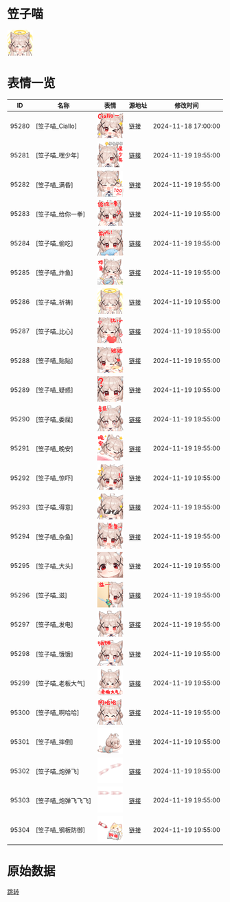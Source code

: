 # 笠子喵

<img src="./cover.png" height="60" alt="cover" />

# 表情一览

|ID|名称|表情|源地址|修改时间|
|----|----|----|----|----|
|95280|[笠子喵_Ciallo]|<img src="./pic/095280_%5B笠子喵_Ciallo%5D.png" height="60" alt="Ciallo"/>|[链接](https://i0.hdslb.com/bfs/garb/1d07b65905ed56ef41ff220037cf91b9bcf7326b.png)|2024-11-18 17:00:00|
|95281|[笠子喵_嘿少年]|<img src="./pic/095281_%5B笠子喵_嘿少年%5D.png" height="60" alt="嘿少年"/>|[链接](https://i0.hdslb.com/bfs/garb/49dc124a819c0c603a9005257928f44e2c47937d.png)|2024-11-19 19:55:00|
|95282|[笠子喵_满昏]|<img src="./pic/095282_%5B笠子喵_满昏%5D.png" height="60" alt="满昏"/>|[链接](https://i0.hdslb.com/bfs/garb/f077a733a99ac7b550fc0093b810b9eedb9bccc6.png)|2024-11-19 19:55:00|
|95283|[笠子喵_给你一拳]|<img src="./pic/095283_%5B笠子喵_给你一拳%5D.png" height="60" alt="给你一拳"/>|[链接](https://i0.hdslb.com/bfs/garb/68bd4a1b5719db332d4ba1811dd3c5675dcebc51.png)|2024-11-19 19:55:00|
|95284|[笠子喵_偷吃]|<img src="./pic/095284_%5B笠子喵_偷吃%5D.png" height="60" alt="偷吃"/>|[链接](https://i0.hdslb.com/bfs/garb/393297704f9a13e6ccb5ff60aae1b1557aa67e62.png)|2024-11-19 19:55:00|
|95285|[笠子喵_炸鱼]|<img src="./pic/095285_%5B笠子喵_炸鱼%5D.png" height="60" alt="炸鱼"/>|[链接](https://i0.hdslb.com/bfs/garb/d0006b7fe429fdd5004892291437dd9194304036.png)|2024-11-19 19:55:00|
|95286|[笠子喵_祈祷]|<img src="./pic/095286_%5B笠子喵_祈祷%5D.png" height="60" alt="祈祷"/>|[链接](https://i0.hdslb.com/bfs/garb/5f4a8b7973eab88124eb35b65d520f3f844c0512.png)|2024-11-19 19:55:00|
|95287|[笠子喵_比心]|<img src="./pic/095287_%5B笠子喵_比心%5D.png" height="60" alt="比心"/>|[链接](https://i0.hdslb.com/bfs/garb/f1e746984f563f47fda36b06b17f47b788fbb226.png)|2024-11-19 19:55:00|
|95288|[笠子喵_贴贴]|<img src="./pic/095288_%5B笠子喵_贴贴%5D.png" height="60" alt="贴贴"/>|[链接](https://i0.hdslb.com/bfs/garb/9881f7124c25aec5f12916b3b6171452eda3b635.png)|2024-11-19 19:55:00|
|95289|[笠子喵_疑惑]|<img src="./pic/095289_%5B笠子喵_疑惑%5D.png" height="60" alt="疑惑"/>|[链接](https://i0.hdslb.com/bfs/garb/cb00ebf8c5610a1ff35f495a93f4daf16a88d68a.png)|2024-11-19 19:55:00|
|95290|[笠子喵_委屈]|<img src="./pic/095290_%5B笠子喵_委屈%5D.png" height="60" alt="委屈"/>|[链接](https://i0.hdslb.com/bfs/garb/634a7cb2ea7079d0f63b16bd358b9f695f6e9402.png)|2024-11-19 19:55:00|
|95291|[笠子喵_晚安]|<img src="./pic/095291_%5B笠子喵_晚安%5D.png" height="60" alt="晚安"/>|[链接](https://i0.hdslb.com/bfs/garb/d2d2909abdc0e5aefb12012ecf7c31941a3b5c83.png)|2024-11-19 19:55:00|
|95292|[笠子喵_惊吓]|<img src="./pic/095292_%5B笠子喵_惊吓%5D.png" height="60" alt="惊吓"/>|[链接](https://i0.hdslb.com/bfs/garb/7b36cb4e264b453742d1420c51f017020725a4d3.png)|2024-11-19 19:55:00|
|95293|[笠子喵_得意]|<img src="./pic/095293_%5B笠子喵_得意%5D.png" height="60" alt="得意"/>|[链接](https://i0.hdslb.com/bfs/garb/4afccf01cc37a478d0c38e4bfcc76dced493de82.png)|2024-11-19 19:55:00|
|95294|[笠子喵_杂鱼]|<img src="./pic/095294_%5B笠子喵_杂鱼%5D.png" height="60" alt="杂鱼"/>|[链接](https://i0.hdslb.com/bfs/garb/213239ce92615bc49dfe925da33003d304e3bc08.png)|2024-11-19 19:55:00|
|95295|[笠子喵_大头]|<img src="./pic/095295_%5B笠子喵_大头%5D.png" height="60" alt="大头"/>|[链接](https://i0.hdslb.com/bfs/garb/872143b2e9b563bc780237afdef064b906fe7fdb.png)|2024-11-19 19:55:00|
|95296|[笠子喵_滋]|<img src="./pic/095296_%5B笠子喵_滋%5D.png" height="60" alt="滋"/>|[链接](https://i0.hdslb.com/bfs/garb/44cd542ea33401118fad2267384f6f2eba6fb231.png)|2024-11-19 19:55:00|
|95297|[笠子喵_发电]|<img src="./pic/095297_%5B笠子喵_发电%5D.png" height="60" alt="发电"/>|[链接](https://i0.hdslb.com/bfs/garb/d4acdc286ec71ebb52f0b7a87cd647dcdcfffe4a.png)|2024-11-19 19:55:00|
|95298|[笠子喵_饿饿]|<img src="./pic/095298_%5B笠子喵_饿饿%5D.png" height="60" alt="饿饿"/>|[链接](https://i0.hdslb.com/bfs/garb/82be6b64c33ba7721f6ffdce51e6b2876b97f24e.png)|2024-11-19 19:55:00|
|95299|[笠子喵_老板大气]|<img src="./pic/095299_%5B笠子喵_老板大气%5D.png" height="60" alt="老板大气"/>|[链接](https://i0.hdslb.com/bfs/garb/753ef2af697293453c4b6111ec5eafe7c8c66735.png)|2024-11-19 19:55:00|
|95300|[笠子喵_啊哈哈]|<img src="./pic/095300_%5B笠子喵_啊哈哈%5D.png" height="60" alt="啊哈哈"/>|[链接](https://i0.hdslb.com/bfs/garb/8d37ca839ba94e17084db27bc85a3587a46ff128.png)|2024-11-19 19:55:00|
|95301|[笠子喵_摔倒]|<img src="./pic/095301_%5B笠子喵_摔倒%5D.png" height="60" alt="摔倒"/>|[链接](https://i0.hdslb.com/bfs/garb/6355d09b11c26fc39c95d1b3c5ac08b1a89915e0.png)|2024-11-19 19:55:00|
|95302|[笠子喵_炮弹飞]|<img src="./pic/095302_%5B笠子喵_炮弹飞%5D.png" height="60" alt="炮弹飞"/>|[链接](https://i0.hdslb.com/bfs/garb/7696580dbe1569d76aee66ce67e75bd11f7bf7ae.png)|2024-11-19 19:55:00|
|95303|[笠子喵_炮弹飞飞飞]|<img src="./pic/095303_%5B笠子喵_炮弹飞飞飞%5D.png" height="60" alt="炮弹飞飞飞"/>|[链接](https://i0.hdslb.com/bfs/garb/58a377c2a0f967b653ddf80ba16552f48d398999.png)|2024-11-19 19:55:00|
|95304|[笠子喵_钢板防御]|<img src="./pic/095304_%5B笠子喵_钢板防御%5D.png" height="60" alt="钢板防御"/>|[链接](https://i0.hdslb.com/bfs/garb/da70a379d242e67c9b9cc066c56b0f8eb0ccc6b6.png)|2024-11-19 19:55:00|

# 原始数据

[跳转](./raw.json)

